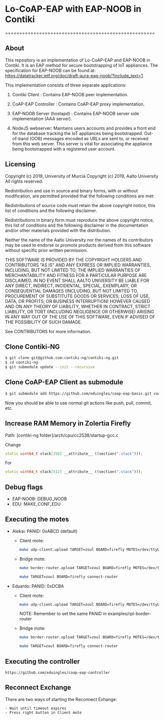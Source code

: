 # Lo-CoAP-EAP with EAP-NOOB in Contiki
=====================================================

About
--------

This repository is an implementation of Lo-CoAP-EAP and EAP-NOOB in Contiki. It is an EAP method for secure bootstrapping of IoT appliances. The specification for EAP-NOOB can be found at: https://datatracker.ietf.org/doc/draft-aura-eap-noob/?include_text=1.

This implementation consists of three separate applications:

1. Contiki Client : Contains EAP-NOOB peer implementation.

2. CoAP-EAP Controller :  Contains CoAP-EAP proxy implementation.

3. EAP-NOOB Server (hostapd) : Contains EAP-NOOB server side implementation (AAA server).

4. NodeJS webserver:  Maintains users accounts and provides a front end for the database tracking the IoT appliances being bootstrapped. Out-of-band (OOB) messages encoded as URLs are sent to, or received from this web server. This server is vital for associating the appliance being bootstrapped with a registered user account.

Licensing
------------       
Copyright (c) 2019, University of Murcia
Copyright (c) 2019, Aalto University
All rights reserved.

Redistribution and use in source and binary forms, with or without modification, are permitted provided that the following conditions are met:

Redistributions of source code must retain the above copyright notice, this list of conditions and the following disclaimer.

Redistributions in binary form must reproduce the above copyright notice, this list of conditions and the following disclaimer in the documentation and/or other materials provided with the distribution.

Neither the name of the Aalto University nor the names of its contributors may be used to endorse or promote products derived from this software without specific prior written permission.

 THIS SOFTWARE IS PROVIDED BY THE COPYRIGHT HOLDERS AND CONTRIBUTORS "AS IS" AND ANY EXPRESS OR IMPLIED WARRANTIES, INCLUDING, BUT NOT LIMITED TO, THE IMPLIED WARRANTIES OF MERCHANTABILITY AND FITNESS FOR A PARTICULAR PURPOSE ARE DISCLAIMED. IN NO EVENT SHALL AALTO UNIVERSITY BE LIABLE FOR ANY DIRECT, INDIRECT, INCIDENTAL, SPECIAL, EXEMPLARY, OR CONSEQUENTIAL DAMAGES (INCLUDING, BUT NOT LIMITED TO, PROCUREMENT OF SUBSTITUTE GOODS OR SERVICES; LOSS OF USE, DATA, OR PROFITS; OR BUSINESS INTERRUPTION) HOWEVER CAUSED AND ON ANY THEORY OF LIABILITY, WHETHER IN CONTRACT, STRICT LIABILITY, OR TORT (INCLUDING NEGLIGENCE OR OTHERWISE) ARISING IN ANY WAY OUT OF THE USE OF THIS  SOFTWARE, EVEN IF ADVISED OF THE POSSIBILITY OF SUCH DAMAGE.

See CONTRIBUTORS for more information.

## Clone Contiki-NG

```bash
$ git clone git@github.com:contiki-ng/contiki-ng.git
$ cd contiki-ng
$ git submodule update --init --recursive
```

## Clone CoAP-EAP Client as submodule

```bash
$ git submodule add https://github.com/eduingles/coap-eap-basic.git coap-eap-basic
```

Now you should be able to use normal git actions like push, pull, commit, etc.

## Increase RAM Memory in Zolertia Firefly
Path: [contiki-ng folder]/arch/cpu/cc2538/startup-gcc.c

Change 
```cpp
static uint64_t stack[256] __attribute__ ((section(".stack")));
```
For 
```cpp
static uint64_t stack[512] __attribute__ ((section(".stack")));
```

## Debug flags
- EAP-NOOB: DEBUG_NOOB
- EDU: MAKE_CONF_EDU

## Executing the motes
 - Aleksi:  PANID: 0xABCD (default)
    - Client mote:
        ```bash
        make udp-client.upload TARGET=zoul BOARD=firefly MOTES=/dev/ttyUSB1 login
        ```

    - Bridge mote:

        ```bash
        make border-router.upload TARGET=zoul BOARD=firefly MOTES=/dev/ttyUSB0
        ```

        ```bash
        make TARGET=zoul BOARD=firefly connect-router
        ```

 - Eduardo: PANID: 0xDCBA
    - Client mote:
        ```bash
        make udp-client.upload TARGET=zoul BOARD=firefly MOTES=/dev/ttyUSB1 MAKE_ALTERNATIVE_PANID=1 MAKE_CONF_EDU=1 WERROR=0 login
        ```
        NOTE: Remember to set the same PANID in examples/rpl-border-router

    - Bridge mote:

        ```bash
        make border-router.upload TARGET=zoul BOARD=firefly MOTES=/dev/ttyUSB0
        ```

        ```bash
        make TARGET=zoul BOARD=firefly connect-router
        ```

## Executing the controller
    https://github.com/eduingles/coap-eap-controller

## Reconnect Exchange 
There are two ways of starting the Reconnect Exhange:

    - Wait until timeout expires
    - Press right button in Client mote

